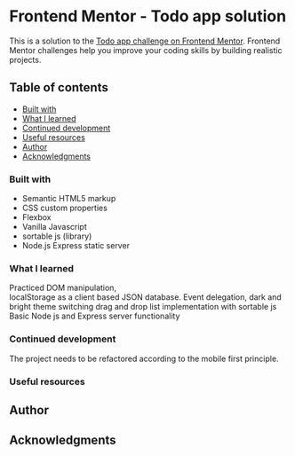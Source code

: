 # Frontend Mentor - Todo app solution

This is a solution to the [Todo app challenge on Frontend Mentor](https://www.frontendmentor.io/challenges/todo-app-Su1_KokOW). Frontend Mentor challenges help you improve your coding skills by building realistic projects. 

## Table of contents
 
  - [Built with](#built-with)
  - [What I learned](#what-i-learned)
  - [Continued development](#continued-development)
  - [Useful resources](#useful-resources)
  - [Author](#author)
  - [Acknowledgments](#acknowledgments)

### Built with

- Semantic HTML5 markup
- CSS custom properties
- Flexbox
- Vanilla Javascript
- sortable js (library)
- Node.js Express static server


### What I learned

Practiced DOM manipulation,  
localStorage as a client based JSON database.
Event delegation, 
dark and bright theme switching 
drag and drop list implementation with sortable js
Basic Node js and Express server functionality


### Continued development

The project needs to be refactored according to the mobile first principle.


### Useful resources


## Author


## Acknowledgments
